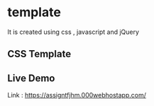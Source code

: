 # template
It is created using css , javascript and jQuery
## CSS Template
## Live Demo 
Link : https://assigntfjhm.000webhostapp.com/
